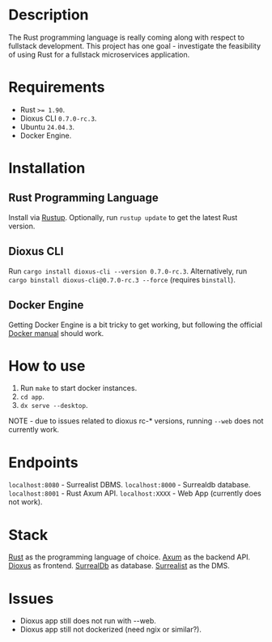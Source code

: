 # Description
The Rust programming language is really coming along with respect to fullstack development. This project has one goal - investigate the feasibility of using Rust for a fullstack microservices application.

# Requirements
- Rust `>= 1.90`.
- Dioxus CLI `0.7.0-rc.3`.
- Ubuntu `24.04.3`.
- Docker Engine.

# Installation
## Rust Programming Language
Install via [Rustup](https://rustup.rs/). Optionally, run `rustup update` to get the latest Rust version.

## Dioxus CLI
Run `cargo install dioxus-cli --version 0.7.0-rc.3`. Alternatively, run `cargo binstall dioxus-cli@0.7.0-rc.3 --force` (requires `binstall`).

## Docker Engine
Getting Docker Engine is a bit tricky to get working, but following the official [Docker manual](https://docs.docker.com/engine/install/) should work.

# How to use
1. Run `make` to start docker instances.
2. `cd app`.
3. `dx serve --desktop`.

NOTE - due to issues related to dioxus rc-* versions, running `--web` does not currently work.

# Endpoints
`localhost:8080` - Surrealist DBMS.
`localhost:8000` - Surrealdb database.
`localhost:8001` - Rust Axum API.
`localhost:XXXX` - Web App (currently does not work).

# Stack
[Rust](https://rust-lang.org/) as the programming language of choice.
[Axum](https://github.com/tokio-rs/axum) as the backend API.
[Dioxus](https://dioxuslabs.com/) as frontend.
[SurrealDb](https://surrealdb.com/docs/surrealdb) as database.
[Surrealist](https://surrealdb.com/docs/surrealist) as the DMS.

# Issues
* Dioxus app still does not run with --web.
* Dioxus app still not dockerized (need ngix or similar?).